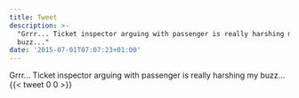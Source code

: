 ```yaml
---
title: Tweet
description: >-
  "Grrr... Ticket inspector arguing with passenger is really harshing my
  buzz..."
date: '2015-07-01T07:07:23+01:00'
---
```

Grrr... Ticket inspector arguing with passenger is really harshing my buzz...
      {{< tweet 0 0 >}}
    
